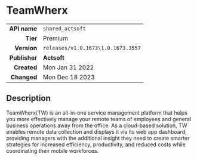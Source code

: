 # TeamWherx
| | |
|-:|-|
|**API name**|`shared_actsoft`|
|**Tier**|Premium|
|**Version**|`releases/v1.0.1673\1.0.1673.3557`|
|**Publisher**|**Actsoft**|
|**Created**|Mon Jan 31 2022|
|**Changed**|Mon Dec 18 2023|

## Description
TeamWherx(TW) is an all-in-one service management platform that helps you more effectively manage your remote teams of employees and general business operations away from the office. As a cloud-based solution, TW enables remote data collection and displays it via its web app dashboard, providing managers with the additional insight they need to create smarter strategies for increased efficiency, productivity, and reduced costs while coordinating their mobile workforces.
